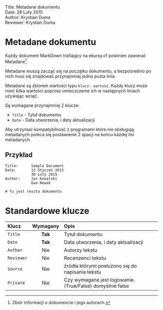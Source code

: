 Title: 		Metadane dokumentu  
Date: 		28 Luty 2015  
Author:     Krystian Duma  
Reviewer:	Krystian Duma  

# Metadane dokumentu
Każdy dokument MarkDown trafiający na ekursy.cf powinien zawierać Metadane[^1].

Metadane muszą zacząć się na początku dokumentu, a bezpośrednio po nich musi się znajdować przynajmniej jedna pusta linia.

Metadane są zbiorem wartości typu `klucz: wartość`. Każdy klucz może mieć kilka wartości poprzez umieczczenie ich 
w następnych liniach używając wcięć.

Są wymagane przynajmniej 2 klucze:
- `Title` - Tytuł dokumentu
- `Date` - Data utworzenia, i daty aktualizacji

Aby utrzymać kompatybilność z programami które nie obsługują metadanych poleca się postawienie 2 spacji na końcu każdej lini metadanych.

## Przykład

```
Title: 		Sample Document  
Date: 		13 Styczeń 2015  
            30 Luty 2015  
Author:     Jan Kowalski
            Ewa Nowak

# Tu jest reszta dokumentu
```

# Standardowe klucze

| Klucz      | Wymagany  | Opis                                              			|
|:---------- |:---------:|:------------------------------------------------------------ |
| `Title`    | **Tak**   | Tytuł dokumentu                                   			|
| `Date`     | **Tak**   | Data utworzenia, i daty aktualizacji              			|
| `Author`   | Nie       | Autorzy tekstu                                    			|
| `Reviewer` | Nie       | Recenzenci tekstu                                			|
| `Source`   | Nie       | źródła którymi posłużono się do napisania tekstu  			|
| `Private`  | Nie       | Czy wymagane jest logowanie. (True/False) domyślnie false 	|










[^1]: Zbiór informacji o dokumencie i jego autorach.